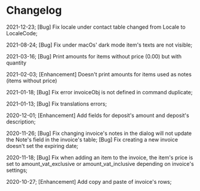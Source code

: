 # Changelog

2021-12-23; [Bug] Fix locale under contact table changed from Locale to LocaleCode;

2021-08-24; [Bug] Fix under macOs' dark mode item's texts are not visible;

2021-03-16; [Bug] Print amounts for items without price (0.00) but with quantity

2021-02-03; [Enhancement] Doesn't print amounts for items used as notes (items without price)

2021-01-18; [Bug] Fix error invoiceObj is not defined in command duplicate;

2021-01-13; [Bug] Fix translations errors;

2020-12-01; [Enhancement] Add fields for deposit's amount and deposit's description;

2020-11-26; [Bug] Fix changing invoice's notes in the dialog will not update the Note's field in the invoice's table;
            [Bug] Fix creating a new invoice doesn't set the expiring date;

2020-11-18; [Bug] Fix when adding an item to the invoice, the item's price is set to amount_vat_exclusive or
            amount_vat_inclusive depending on invoice's settings;

2020-10-27; [Enhancement] Add copy and paste of invoice's rows;
